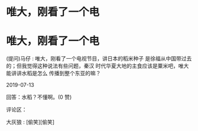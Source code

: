 # 唯大，刚看了一个电

# 唯大，刚看了一个电

(提问)马仔 : 唯大，刚看了一个电视节目，讲日本的稻米种子 是徐福从中国带过去的；但我觉得这种说法有些问题，秦汉 时代华夏大地的主食应该是粟米吧，唯大能讲讲水稻是怎么 传播到整个东亚的嘛？

2019-07-13

回答：水稻？不懂啊。(0 赞)

评论区：

大灰狼 : [偷笑][偷笑]